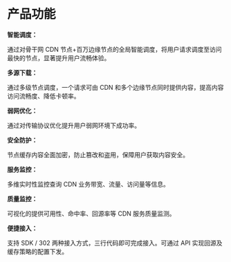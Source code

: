 # 产品功能

**智能调度：**

通过对骨干网 CDN 节点+百万边缘节点的全局智能调度，将用户请求调度至访问最快的节点，显著提升用户流畅体验。

**多源下载：**

通过多级节点调度，一个请求可由 CDN 和多个边缘节点同时提供内容，提高内容访问流畅度、降低卡顿率。

**弱网优化：**

通过对传输协议优化提升用户弱网环境下成功率。

**安全防护：**

节点缓存内容全面加密，防止篡改和盗用，保障用户获取内容安全。

**服务监控：**

多维实时性监控查询 CDN 业务带宽、流量、访问量等信息。

**质量监控：**

可视化的提供可用性、命中率、回源率等 CDN 服务质量监测。

**便捷接入：**

支持 SDK / 302 两种接入方式，三行代码即可完成接入。可通过 API 实现回源及缓存策略的配置下发。
